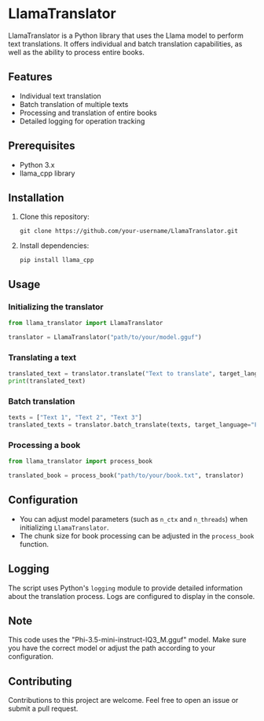 # LlamaTranslator

LlamaTranslator is a Python library that uses the Llama model to perform text translations. It offers individual and batch translation capabilities, as well as the ability to process entire books.

## Features

- Individual text translation
- Batch translation of multiple texts
- Processing and translation of entire books
- Detailed logging for operation tracking

## Prerequisites

- Python 3.x
- llama_cpp library

## Installation

1. Clone this repository:
   ```
   git clone https://github.com/your-username/LlamaTranslator.git
   ```

2. Install dependencies:
   ```
   pip install llama_cpp
   ```

## Usage

### Initializing the translator

```python
from llama_translator import LlamaTranslator

translator = LlamaTranslator("path/to/your/model.gguf")
```

### Translating a text

```python
translated_text = translator.translate("Text to translate", target_language="French")
print(translated_text)
```

### Batch translation

```python
texts = ["Text 1", "Text 2", "Text 3"]
translated_texts = translator.batch_translate(texts, target_language="French")
```

### Processing a book

```python
from llama_translator import process_book

translated_book = process_book("path/to/your/book.txt", translator)
```

## Configuration

- You can adjust model parameters (such as `n_ctx` and `n_threads`) when initializing `LlamaTranslator`.
- The chunk size for book processing can be adjusted in the `process_book` function.

## Logging

The script uses Python's `logging` module to provide detailed information about the translation process. Logs are configured to display in the console.

## Note

This code uses the "Phi-3.5-mini-instruct-IQ3_M.gguf" model. Make sure you have the correct model or adjust the path according to your configuration.

## Contributing

Contributions to this project are welcome. Feel free to open an issue or submit a pull request.

